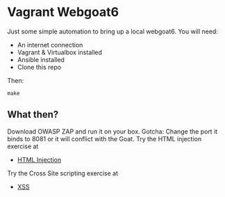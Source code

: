 Vagrant Webgoat6
================

Just some simple automation to bring up a local webgoat6. You will need:

- An internet connection
- Vagrant & Virtualbox installed
- Ansible installed
- Clone this repo

Then:

    make
    
    
What then?
----------

Download OWASP ZAP and run it on your box. Gotcha: Change the port it binds to 8081 or it will conflict with the Goat. Try the HTML injection exercise at 

* [HTML Injection](http://localhost:8080/WebGoat/attack?Screen=34&menu=1700)

Try the Cross Site scripting exercise at 

* [XSS](http://localhost:8080/WebGoat/attack?Screen=54&menu=900)
